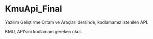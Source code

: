 # KmuApi_Final

Yazılım Geliştirme Ortam ve Araçları dersinde, kodlamamız istenilen API.

KMU, API'sini kodlamam gereken okul. 

